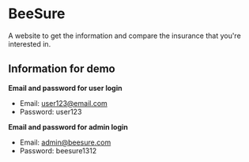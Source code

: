# BeeSure
A website to get the information and compare the insurance that you're interested in.

## Information for demo
**Email and password for user login**
* Email: user123@email.com
* Password: user123

**Email and password for admin login**
* Email: admin@beesure.com
* Password: beesure1312
